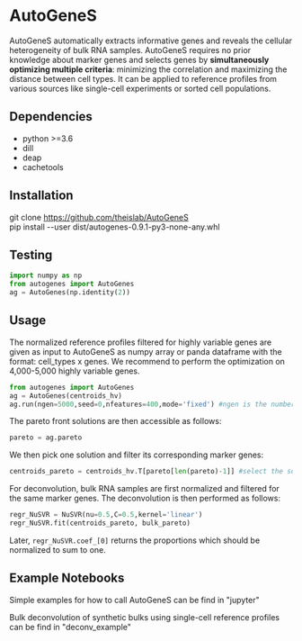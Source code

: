 # AutoGeneS

AutoGeneS automatically extracts informative genes and reveals the cellular heterogeneity of bulk RNA samples. AutoGeneS requires no prior knowledge about marker genes and selects genes by **simultaneously optimizing multiple criteria**: minimizing the correlation and maximizing the distance between cell types. It can be applied to reference profiles from various sources like single-cell experiments or sorted cell populations.

## Dependencies

* python >=3.6
* dill
* deap
* cachetools

## Installation
git clone https://github.com/theislab/AutoGeneS<br/>
pip install --user dist/autogenes-0.9.1-py3-none-any.whl<br/>

## Testing
```python
import numpy as np
from autogenes import AutoGenes
ag = AutoGenes(np.identity(2))
```

## Usage
The normalized reference profiles filtered for highly variable genes are given as input to AutoGeneS as numpy array or panda dataframe with the format: cell_types x genes.
We recommend to perform the optimization on 4,000-5,000 highly variable genes.

```python
from autogenes import AutoGenes
ag = AutoGenes(centroids_hv)
ag.run(ngen=5000,seed=0,nfeatures=400,mode='fixed') #ngen is the number of optimization runs and nfeatures is the number of marker genes we are interested in
```

The pareto front solutions are then accessible as follows:<br/>
```python
pareto = ag.pareto
``` 

We then pick one solution and filter its corresponding marker genes:<br/>
```python
centroids_pareto = centroids_hv.T[pareto[len(pareto)-1]] #select the solution with min correlation
``` 

For deconvolution, bulk RNA samples are first normalized and filtered for the same marker genes. The deconvolution is then performed as follows:
```python
regr_NuSVR = NuSVR(nu=0.5,C=0.5,kernel='linear') 
regr_NuSVR.fit(centroids_pareto, bulk_pareto)
``` 

Later, ```regr_NuSVR.coef_[0]``` returns the proportions which should be normalized to sum to one. 

## Example Notebooks

Simple examples for how to call AutoGeneS can be find in "jupyter"

Bulk deconvolution of synthetic bulks using single-cell reference profiles can be find in "deconv_example"
